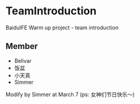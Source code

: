 # TeamIntroduction
BaiduIFE Warm up project - team introduction
## Member 

 * Belivar 
 * 饭盆
 * 小天真
 * Simmer

Modify by Simmer at March 7 (ps: 女神们节日快乐～)
